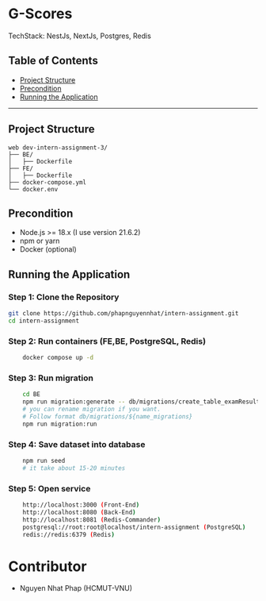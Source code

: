 # G-Scores

TechStack: NestJs, NextJs, Postgres, Redis


## Table of Contents

- [Project Structure](#project-structure)
- [Precondition](#precondition)
- [Running the Application](#running-the-application)

---

## Project Structure
    web dev-intern-assignment-3/
    ├── BE/
    │   ├── Dockerfile
    ├── FE/
    │   ├── Dockerfile
    ├── docker-compose.yml
    └── docker.env

## Precondition

- Node.js >= 18.x (I use version 21.6.2)
- npm or yarn
- Docker (optional)

## Running the Application

### Step 1: Clone the Repository

```bash
git clone https://github.com/phapnguyennhat/intern-assignment.git
cd intern-assignment
```


### Step 2: Run containers (FE,BE, PostgreSQL, Redis)
```bash
    docker compose up -d
```
### Step 3: Run migration
```bash
    cd BE
    npm run migration:generate -- db/migrations/create_table_examResult
    # you can rename migration if you want. 
    # Follow format db/migrations/${name_migrations}
    npm run migration:run
```
### Step 4: Save dataset into database
```bash
    npm run seed
    # it take about 15-20 minutes
```
###  Step 5: Open service
``` bash
    http://localhost:3000 (Front-End)
    http://localhost:8080 (Back-End)
    http://localhost:8081 (Redis-Commander)
    postgresql://root:root@localhost/intern-assignment (PostgreSQL)
    redis://redis:6379 (Redis)
```

# Contributor
- Nguyen Nhat Phap (HCMUT-VNU)



